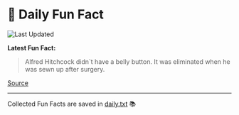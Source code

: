 # 🌟 Daily Fun Fact

![Last Updated](https://img.shields.io/badge/Last_Updated-2025_08_23-blue?style=flat-square)

**Latest Fun Fact:**

> Alfred Hitchcock didn`t have a belly button. It was eliminated when he was sewn up after surgery.

[Source](http://www.djtech.net/humor/useless_facts.htm)

---

Collected Fun Facts are saved in [daily.txt](daily.txt) 📚
